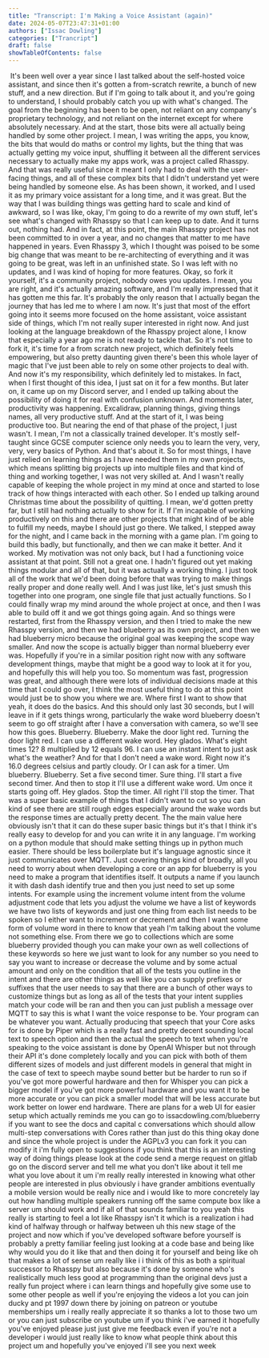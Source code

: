 ```yaml
---
title: "Transcript: I'm Making a Voice Assistant (again)"
date: 2024-05-07T23:47:31+01:00
authors: ["Issac Dowling"]
categories: ["Trancript"]
draft: false
showTableOfContents: false
---
```


﻿ It's been well over a year since I last talked about the self-hosted voice assistant,
 and since then it's gotten a from-scratch rewrite, a bunch of new stuff, and a new direction.
 But if I'm going to talk about it, and you're going to understand,
 I should probably catch you up with what's changed.
 The goal from the beginning has been to be open, not reliant on any company's
 proprietary technology, and not reliant on the internet except for where absolutely necessary.
 And at the start, those bits were all actually being handled by some other project.
 I mean, I was writing the apps, you know, the bits that would do maths or control my lights,
 but the thing that was actually getting my voice input, shuffling it between all
 the different services necessary to actually make my apps work, was a project called Rhasspy.
 And that was really useful since it meant I only had to deal with the user-facing things,
 and all of these complex bits that I didn't understand yet were being handled by someone else.
 As has been shown, it worked, and I used it as my primary voice assistant for a long time,
 and it was great. But the way that I was building things was getting
 hard to scale and kind of awkward, so I was like, okay, I'm going to do a rewrite of my own stuff,
 let's see what's changed with Rhasspy so that I can keep up to date.
 And it turns out, nothing had. And in fact, at this point, the main Rhasspy project has not
 been committed to in over a year, and no changes that matter to me have happened in years.
 Even Rhasspy 3, which I thought was poised to be some big change that was meant to be
 re-architecting of everything and it was going to be great, was left in an unfinished state.
 So I was left with no updates, and I was kind of hoping for more features.
 Okay, so fork it yourself, it's a community project, nobody owes you updates.
 I mean, you are right, and it's actually amazing software, and I'm really impressed that it has
 gotten me this far. It's probably the only reason that I actually began the journey that has led me
 to where I am now. It's just that most of the effort going into it seems more focused on the
 home assistant, voice assistant side of things, which I'm not really super interested in right
 now. And just looking at the language breakdown of the Rhasspy project alone, I know that especially
 a year ago me is not ready to tackle that. So it's not time to fork it, it's time for a from scratch
 new project, which definitely feels empowering, but also pretty daunting given there's been this
 whole layer of magic that I've just been able to rely on some other projects to deal with.
 And now it's my responsibility, which definitely led to mistakes. In fact, when I first thought of
 this idea, I just sat on it for a few months. But later on, it came up on my Discord server, and
 I ended up talking about the possibility of doing it for real with confusion unknown.
 And moments later, productivity was happening. Excalidraw, planning things, giving things names,
 all very productive stuff. And at the start of it, I was being productive too.
 But nearing the end of that phase of the project, I just wasn't. I mean, I'm not a classically
 trained developer. It's mostly self-taught since GCSE computer science only needs you to learn the
 very, very, very, very basics of Python. And that's about it. So for most things, I have just relied
 on learning things as I have needed them in my own projects, which means splitting big projects up
 into multiple files and that kind of thing and working together, I was not very skilled at. And
 I wasn't really capable of keeping the whole project in my mind at once and started to lose
 track of how things interacted with each other. So I ended up talking around Christmas time
 about the possibility of quitting. I mean, we'd gotten pretty far, but I still had nothing actually
 to show for it. If I'm incapable of working productively on this and there are other projects
 that might kind of be able to fulfill my needs, maybe I should just go there. We talked, I stepped
 away for the night, and I came back in the morning with a game plan. I'm going to build this badly,
 but functionally, and then we can make it better. And it worked. My motivation was not only back,
 but I had a functioning voice assistant at that point. Still not a great one. I hadn't figured
 out yet making things modular and all of that, but it was actually a working thing. I just took
 all of the work that we'd been doing before that was trying to make things really proper and done
 really well. And I was just like, let's just smush this together into one program, one single file
 that just actually functions. So I could finally wrap my mind around the whole project at once,
 and then I was able to build off it and we got things going again. And so things were restarted,
 first from the Rhasspy version, and then I tried to make the new Rhasspy version, and then we had
 blueberry as its own project, and then we had blueberry micro because the original goal was
 keeping the scope way smaller. And now the scope is actually bigger than normal blueberry ever was.
 Hopefully if you're in a similar position right now with any software development things,
 maybe that might be a good way to look at it for you, and hopefully this will help you too.
 So momentum was fast, progression was great, and although there were lots of individual
 decisions made at this time that I could go over, I think the most useful thing to do at this point
 would just be to show you where we are. Where first I want to show that yeah, it does do the
 basics. And this should only last 30 seconds, but I will leave in if it gets things wrong,
 particularly the wake word blueberry doesn't seem to go off straight after I have a conversation
 with camera, so we'll see how this goes. Blueberry. Blueberry. Make the door light red.
 Turning the door light red. I can use a different wake word. Hey glados. What's eight times 12?
 8 multiplied by 12 equals 96. I can use an instant intent to just ask what's the weather?
 And for that I don't need a wake word. Right now it's 16.0 degrees celsius and partly cloudy.
 Or I can ask for a timer. Um blueberry. Blueberry. Set a five second timer.
 Sure thing. I'll start a five second timer. And then to stop it I'll use a
 different wake word. Um once it starts going off. Hey glados. Stop the timer.
 All right I'll stop the timer. That was a super basic example of things that I didn't want to cut
 so you can kind of see there are still rough edges especially around the wake words but the response
 times are actually pretty decent. The the main value here obviously isn't that it can do these
 super basic things but it's that I think it's really easy to develop for and you can write it
 in any language. I'm working on a python module that should make setting things up in python much
 easier. There should be less boilerplate but it's language agnostic since it just communicates over
 MQTT. Just covering things kind of broadly, all you need to worry about when developing a core
 or an app for blueberry is you need to make a program that identifies itself. It outputs a name
 if you launch it with dash dash identify true and then you just need to set up some intents.
 For example using the increment volume intent from the volume adjustment code that lets you
 adjust the volume we have a list of keywords we have two lists of keywords and just one thing from
 each list needs to be spoken so I either want to increment or decrement and then I want some form
 of volume word in there to know that yeah I'm talking about the volume not something else.
 From there we go to collections which are some blueberry provided though you can make your own
 as well collections of these keywords so here we just want to look for any number so you need
 to say you want to increase or decrease the volume and by some actual amount and only on the condition
 that all of the tests you outline in the intent and there are other things as well like you can
 supply prefixes or suffixes that the user needs to say that there are a bunch of other ways to
 customize things but as long as all of the tests that your intent supplies match your code will be
 ran and then you can just publish a message over MQTT to say this is what I want the voice response
 to be. Your program can be whatever you want. Actually producing that speech that your Core
 asks for is done by Piper which is a really fast and pretty decent sounding local text to speech
 option and then the actual the speech to text when you're speaking to the voice assistant is done by
 OpenAI Whisper but not through their API it's done completely locally and you can pick with both of
 them different sizes of models and just different models in general that might in the case of text
 to speech maybe sound better but be harder to run so if you've got more powerful hardware and then
 for Whisper you can pick a bigger model if you've got more powerful hardware and you want
 it to be more accurate or you can pick a smaller model that will be less accurate but work better
 on lower end hardware. There are plans for a web UI for easier setup which actually reminds me you
 can go to issacdowling.com/blueberry if you want to see the docs and capital c conversations
 which should allow multi-step conversations with Cores rather than just do this thing okay done and
 since the whole project is under the AGPLv3 you can fork it you can modify it i'm fully open to
 suggestions if you think that this is an interesting way of doing things please look at the code send a
 merge request on gitlab go on the discord server and tell me what you don't like about it tell me
 what you love about it um i'm really really interested in knowing what other people
 are interested in plus obviously i have grander ambitions eventually a mobile version would be
 really nice and i would like to more concretely lay out how handling multiple speakers running
 off the same compute box like a server um should work and if all of that sounds familiar to you
 yeah this really is starting to feel a lot like Rhasspy isn't it which is a realization i had kind
 of halfway through or halfway between uh this new stage of the project and now which if you've
 developed software before yourself is probably a pretty familiar feeling just looking at a code
 base and being like why would you do it like that and then doing it for yourself and being like oh
 that makes a lot of sense um really like i i think of this as both a spiritual successor to Rhasspy
 but also because it's done by someone who's realistically much less good at programming
 than the original devs just a really fun project where i can learn things and hopefully give some
 use to some other people as well if you're enjoying the videos a lot you can join ducky
 and pt 1997 down there by joining on patreon or youtube memberships um i really really appreciate
 it so thanks a lot to those two um or you can just subscribe on youtube um if you think i've earned
 it hopefully you've enjoyed please just just give me feedback even if you're not a developer i would
 just really like to know what people think about this project um and hopefully you've enjoyed i'll
 see you next week